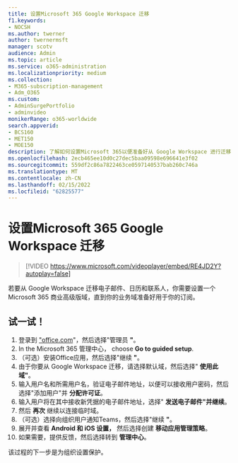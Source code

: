 ```yaml
---
title: 设置Microsoft 365 Google Workspace 迁移
f1.keywords:
- NOCSH
ms.author: twerner
author: twernermsft
manager: scotv
audience: Admin
ms.topic: article
ms.service: o365-administration
ms.localizationpriority: medium
ms.collection:
- M365-subscription-management
- Adm_O365
ms.custom:
- AdminSurgePortfolio
- adminvideo
monikerRange: o365-worldwide
search.appverid:
- BCS160
- MET150
- MOE150
description: 了解如何设置Microsoft 365以便准备好从 Google Workspace 进行迁移。
ms.openlocfilehash: 2ecb465ee10d0c27dec5baa09598e696641e3f02
ms.sourcegitcommit: 559df2c86a7822463ce0597140537bab260c746a
ms.translationtype: MT
ms.contentlocale: zh-CN
ms.lasthandoff: 02/15/2022
ms.locfileid: "62825577"
---
```

# <a name="set-up-microsoft-365-for-google-workspace-migration"></a>设置Microsoft 365 Google Workspace 迁移

> [!VIDEO https://www.microsoft.com/videoplayer/embed/RE4JD2Y?autoplay=false]

若要从 Google Workspace 迁移电子邮件、日历和联系人，你需要设置一个Microsoft 365 商业高级版域，直到你的业务域准备好用于你的订阅。

## <a name="try-it"></a>试一试！ 

1. 登录到 ["office.com](https://office.com)"，然后选择"管理员 **"**。
1. In the Microsoft 365 管理中心， choose **Go to guided setup**. 
1. （可选）安装Office应用，然后选择"继续 **"**。 
1. 由于你要从 Google Workspace 迁移，请选择默认域，然后选择" **使用此域"**。 
1. 输入用户名和所需用户名，验证电子邮件地址，以便可以接收用户密码，然后选择"添加用户"并 **分配许可证**。 
1. 输入用户将在其中接收新凭据的电子邮件地址，选择" **发送电子邮件"并继续**。
1. 然后 **再次** 继续以连接临时域。 
1. （可选）选择向组织用户通知Teams，然后选择"继续 **"**。
1. 展开并查看 **Android 和 iOS 设置，** 然后选择创建 **移动应用管理策略**。
1. 如果需要，提供反馈，然后选择转到 **管理中心**。

该过程的下一步是为组织设置保护。